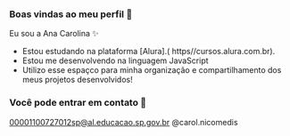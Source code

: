 ### Boas vindas ao meu perfil 🎀

Eu sou a Ana Carolina ✨

- Estou estudando na plataforma [Alura].( https//cursos.alura.com.br).
- Estou me desenvolvendo na linguagem JavaScript
- Utilizo esse espaçco para minha organização e compartilhamento dos meus projetos desenvolvidos!




### Você pode entrar em contato 💌

00001100727012sp@al.educacao.sp.gov.br
@carol.nicomedis



![]()
